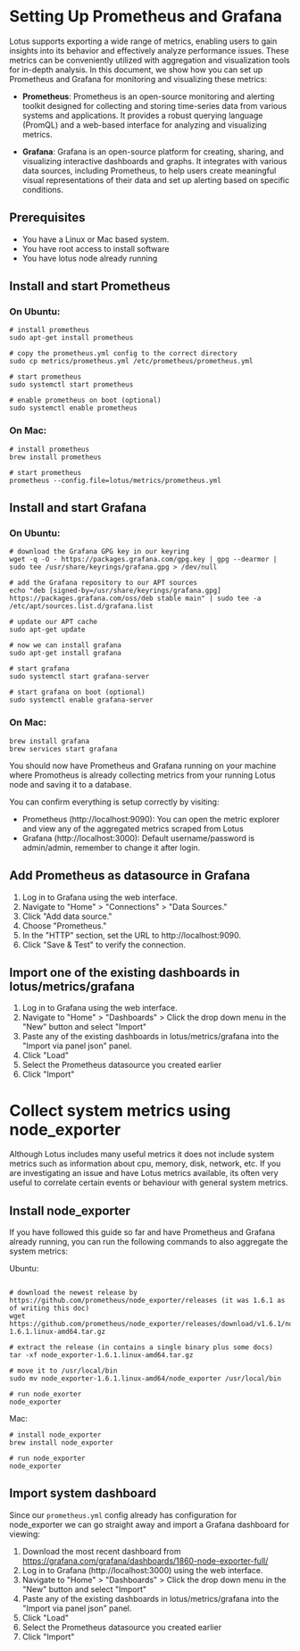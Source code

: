 # Setting Up Prometheus and Grafana

Lotus supports exporting a wide range of metrics, enabling users to gain insights into its behavior and effectively analyze performance issues. These metrics can be conveniently utilized with aggregation and visualization tools for in-depth analysis. In this document, we show how you can set up Prometheus and Grafana for monitoring and visualizing these metrics:

- **Prometheus**: Prometheus is an open-source monitoring and alerting toolkit designed for collecting and storing time-series data from various systems and applications. It provides a robust querying language (PromQL) and a web-based interface for analyzing and visualizing metrics.

- **Grafana**: Grafana is an open-source platform for creating, sharing, and visualizing interactive dashboards and graphs. It integrates with various data sources, including Prometheus, to help users create meaningful visual representations of their data and set up alerting based on specific conditions.

## Prerequisites

- You have a Linux or Mac based system.
- You have root access to install software
- You have lotus node already running

## Install and start Prometheus

### On Ubuntu:

```
# install prometheus
sudo apt-get install prometheus

# copy the prometheus.yml config to the correct directory
sudo cp metrics/prometheus.yml /etc/prometheus/prometheus.yml

# start prometheus
sudo systemctl start prometheus

# enable prometheus on boot (optional)
sudo systemctl enable prometheus
```

### On Mac:

```
# install prometheus
brew install prometheus

# start prometheus
prometheus --config.file=lotus/metrics/prometheus.yml
```

## Install and start Grafana

### On Ubuntu:

```
# download the Grafana GPG key in our keyring
wget -q -O - https://packages.grafana.com/gpg.key | gpg --dearmor | sudo tee /usr/share/keyrings/grafana.gpg > /dev/null

# add the Grafana repository to our APT sources
echo "deb [signed-by=/usr/share/keyrings/grafana.gpg] https://packages.grafana.com/oss/deb stable main" | sudo tee -a /etc/apt/sources.list.d/grafana.list

# update our APT cache
sudo apt-get update

# now we can install grafana
sudo apt-get install grafana

# start grafana
sudo systemctl start grafana-server

# start grafana on boot (optional)
sudo systemctl enable grafana-server
```

### On Mac:

```
brew install grafana
brew services start grafana
```

You should now have Prometheus and Grafana running on your machine where Promotheus is already collecting metrics from your running Lotus node and saving it to a database.

You can confirm everything is setup correctly by visiting:
- Prometheus (http://localhost:9090): You can open the metric explorer and view any of the aggregated metrics scraped from Lotus
- Grafana (http://localhost:3000): Default username/password is admin/admin, remember to change it after login.

## Add Prometheus as datasource in Grafana

1. Log in to Grafana using the web interface.
2. Navigate to "Home" > "Connections" > "Data Sources."
3. Click "Add data source."
4. Choose "Prometheus."
5. In the "HTTP" section, set the URL to http://localhost:9090.
6. Click "Save & Test" to verify the connection.

## Import one of the existing dashboards in lotus/metrics/grafana

1. Log in to Grafana using the web interface.
2. Navigate to "Home" > "Dashboards" > Click the drop down menu in the "New" button and select "Import"
3. Paste any of the existing dashboards in lotus/metrics/grafana into the "Import via panel json" panel.
4. Click "Load"
5. Select the Prometheus datasource you created earlier
6. Click "Import"

# Collect system metrics using node_exporter

Although Lotus includes many useful metrics it does not include system metrics such as information about cpu, memory, disk, network, etc. If you are investigating an issue and have Lotus metrics available, its often very useful to correlate certain events or behaviour with general system metrics.

## Install node_exporter
If you have followed this guide so far and have Prometheus and Grafana already running, you can run the following commands to also aggregate the system metrics:


Ubuntu:

```

# download the newest release by https://github.com/prometheus/node_exporter/releases (it was 1.6.1 as of writing this doc)
wget https://github.com/prometheus/node_exporter/releases/download/v1.6.1/node_exporter-1.6.1.linux-amd64.tar.gz

# extract the release (in contains a single binary plus some docs)
tar -xf node_exporter-1.6.1.linux-amd64.tar.gz

# move it to /usr/local/bin
sudo mv node_exporter-1.6.1.linux-amd64/node_exporter /usr/local/bin

# run node_exorter
node_exporter
```

Mac:

```
# install node_exporter
brew install node_exporter

# run node_exporter
node_exporter
```

## Import system dashboard

Since our `prometheus.yml` config already has configuration for node_exporter we can go straight away and import a Grafana dashboard for viewing:

1. Download the most recent dashboard from https://grafana.com/grafana/dashboards/1860-node-exporter-full/
2. Log in to Grafana (http://localhost:3000) using the web interface.
3. Navigate to "Home" > "Dashboards" > Click the drop down menu in the "New" button and select "Import"
4. Paste any of the existing dashboards in lotus/metrics/grafana into the "Import via panel json" panel.
5. Click "Load"
6. Select the Prometheus datasource you created earlier
7. Click "Import"
